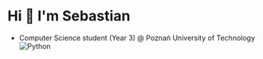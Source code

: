 # Hi 👋 I'm Sebastian

- Computer Science student (Year 3) @ Poznań University of Technology
![Python](https://img.shields.io/badge/Python-3776AB?style=for-the-badge&logo=python&logoColor=white)
